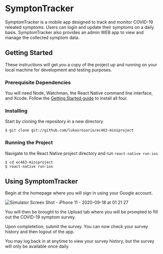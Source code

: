 # SymptonTracker

SymptomTracker is a mobile app designed to track and monitor COVID-19 releated symptoms. Users can login and update their symptoms on a daily basis. SymptomTracker also provides an admin WEB app to view and manage the collected symptom data.

## Getting Started

These instructions will get you a copy of the project up and running on your local machine for development and testing purposes.

### Prerequisite Dependencies

You will need Node, Watchman, the React Native command line interface, and Xcode. Follow the [Getting Started guide](https://reactnative.dev/docs/0.8/getting-started) to install all four.

### Installing

Start by cloning the repository in a new directory

    $ git clone git://github.com/lukasrosario/ec463-miniproject
    
### Running the Project

Navigate to the React Native project directory and run `react-native run-ios`  

    $ cd ec463-miniproject
    $ react-native run-ios
    
## Using SymptomTracker
Begin at the homepage where you will sign in using your Google account.

![Simulator Screen Shot - iPhone 11 - 2020-09-18 at 01 21 27](https://user-images.githubusercontent.com/70490011/93559668-4c3c3180-f94e-11ea-996d-3f8f97d46448.png)

You will then be brought to the Upload tab where you will be prompted to fill out the COVID-19 symptom survey.

Upon completetion, submit the survey. You can now check your survey history and then logout of the app.

You may log back in at anytime to view your survey history, but the survey will only be available once daily.
